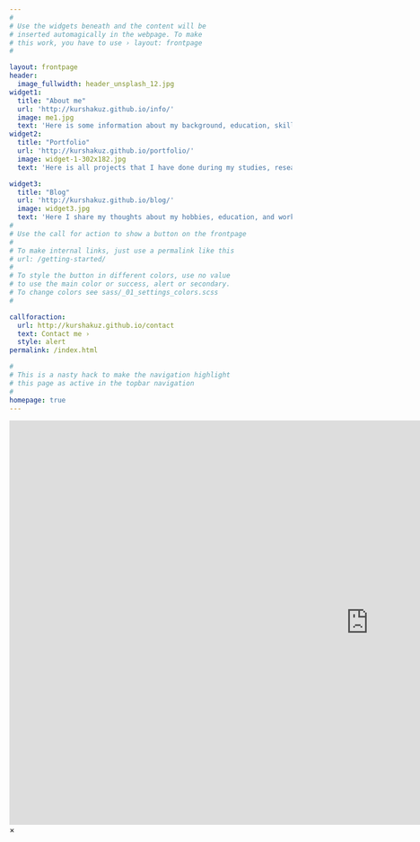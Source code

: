 ```yaml
---
#
# Use the widgets beneath and the content will be
# inserted automagically in the webpage. To make
# this work, you have to use › layout: frontpage
#

layout: frontpage
header:
  image_fullwidth: header_unsplash_12.jpg
widget1:
  title: "About me"
  url: 'http://kurshakuz.github.io/info/'
  image: me1.jpg
  text: 'Here is some information about my background, education, skills, and experiences. If you like to know more, feel free to contact me, all information is available here too.'
widget2:
  title: "Portfolio"
  url: 'http://kurshakuz.github.io/portfolio/'
  image: widget-1-302x182.jpg
  text: 'Here is all projects that I have done during my studies, research work or out of willingnes. My interest span from mobile robotics and control to computer vision and deep learning'

widget3:
  title: "Blog"
  url: 'http://kurshakuz.github.io/blog/'
  image: widget3.jpg
  text: 'Here I share my thoughts about my hobbies, education, and work. It consists of various topics starting from mountain hiking, snowboarding, active tourism to career in robotics and mechatronics and graduate schools'
#
# Use the call for action to show a button on the frontpage
#
# To make internal links, just use a permalink like this
# url: /getting-started/
#
# To style the button in different colors, use no value
# to use the main color or success, alert or secondary.
# To change colors see sass/_01_settings_colors.scss
#

callforaction:
  url: http://kurshakuz.github.io/contact
  text: Contact me ›
  style: alert
permalink: /index.html

#
# This is a nasty hack to make the navigation highlight
# this page as active in the topbar navigation
#
homepage: true
---
```


<div id="videoModal" class="reveal-modal large" data-reveal="">
  <div class="flex-video widescreen vimeo" style="display: block;">
    <iframe width="1280" height="720" src="https://www.youtube.com/embed/3b5zCFSmVvU" frameborder="0" allowfullscreen></iframe>
  </div>
  <a class="close-reveal-modal">&#215;</a>
</div>
